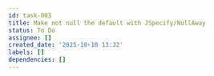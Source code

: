 ```yaml
---
id: task-003
title: Make not null the default with JSpecify/NullAway
status: To Do
assignee: []
created_date: '2025-10-10 13:32'
labels: []
dependencies: []
---
```




